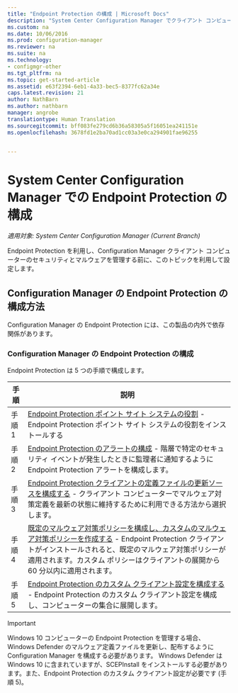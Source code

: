 ```yaml
---
title: "Endpoint Protection の構成 | Microsoft Docs"
description: "System Center Configuration Manager でクライアント コンピューターのセキュリティとマルウェアを管理する方法について説明します。"
ms.custom: na
ms.date: 10/06/2016
ms.prod: configuration-manager
ms.reviewer: na
ms.suite: na
ms.technology:
- configmgr-other
ms.tgt_pltfrm: na
ms.topic: get-started-article
ms.assetid: e63f2394-6eb1-4a33-bec5-8377fc62a34e
caps.latest.revision: 21
author: NathBarn
ms.author: nathbarn
manager: angrobe
translationtype: Human Translation
ms.sourcegitcommit: bff083fe279cd6b36a58305a5f16051ea241151e
ms.openlocfilehash: 3678fd1e2ba70ad1cc03a3e0ca294901fae96255


---
```

# <a name="configuring-endpoint-protection-in-system-center-configuration-manager"></a>System Center Configuration Manager での Endpoint Protection の構成

*適用対象: System Center Configuration Manager (Current Branch)*

Endpoint Protection を利用し、Configuration Manager クライアント コンピューターのセキュリティとマルウェアを管理する前に、このトピックを利用して設定します。  

## <a name="how-to-configure-endpoint-protection-in-configuration-manager"></a>Configuration Manager の Endpoint Protection の構成方法  
 Configuration Manager の Endpoint Protection には、この製品の内外で依存関係があります。  

### <a name="configure-endpoint-protection-in-configuration-manager"></a>Configuration Manager の Endpoint Protection の構成  
Endpoint Protection は 5 つの手順で構成します。

|手順|説明|
|---|----|
|手順 1|[Endpoint Protection ポイント サイト システムの役割](endpoint-protection-site-role.md) - Endpoint Protection ポイント サイト システムの役割をインストールする |
|手順 2|[Endpoint Protection のアラートの構成](endpoint-configure-alerts.md) - 階層で特定のセキュリティ イベントが発生したときに監理者に通知するように Endpoint Protection アラートを構成します。|
|手順 3 | [Endpoint Protection クライアントの定義ファイルの更新ソースを構成する](endpoint-definition-updates.md) - クライアント コンピューターでマルウェア対策定義を最新の状態に維持するために利用できる方法から選択します。|
|手順 4|[既定のマルウェア対策ポリシーを構成し、カスタムのマルウェア対策ポリシーを作成する](endpoint-antimalware-policies.md) - Endpoint Protection クライアントがインストールされると、既定のマルウェア対策ポリシーが適用されます。カスタム ポリシーはクライアントの展開から 60 分以内に適用されます。|
|手順 5|[Endpoint Protection のカスタム クライアント設定を構成する](endpoint-protection-configure-client.md) - Endpoint Protection のカスタム クライアント設定を構成し、コンピューターの集合に展開します。|

> [!IMPORTANT]  
>  Windows 10 コンピューターの Endpoint Protection を管理する場合、Windows Defender のマルウェア定義ファイルを更新し、配布するように Configuration Manager を構成する必要があります。 Windows Defender は Windows 10 に含まれていますが、SCEPInstall をインストールする必要があります。また、Endpoint Protection のカスタム クライアント設定が必要です (手順 5)。  



<!--HONumber=Dec16_HO3-->


